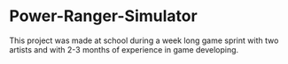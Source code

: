 # Power-Ranger-Simulator

This project was made at school during a week long game sprint with two artists and with 2-3 months of experience in game developing.

